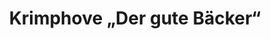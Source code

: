 ---
title: "Krimphove „Der gute Bäcker“"
url: /muenster/krimphove-der-gute-baecker/
shop: Bäckerei
---